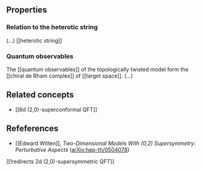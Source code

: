 
## Properties

### Relation to the heterotic string

(...) [[heterotic string]]

### Quantum observables

The [[quantum observables]] of the topologically twisted model form the [[chiral de Rham complex]] of [[target space]]. (...)

## Related concepts

* [[6d (2,0)-superconformal QFT]]

## Refeferences

* [[Edward Witten]], _Two-Dimensional Models With (0,2) Supersymmetry: Perturbative Aspects_ ([arXiv:hep-th/0504078](http://arxiv.org/abs/hep-th/0504078))

[[!redirects 2d (2,0)-supersymmetric QFT]]